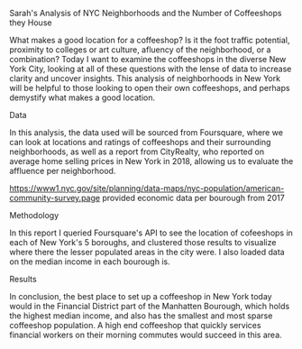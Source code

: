 Sarah's Analysis of NYC Neighborhoods and the Number of Coffeeshops they House

What makes a good location for a coffeeshop? Is it the foot traffic potential, proximity to colleges or art culture, afluency of the neighborhood, or a combination? Today I want to examine the coffeeshops in the diverse New York City, looking at all of these questions with the lense of data to increase clarity and uncover insights. This analysis of neighborhoods in New York will be helpful to those looking to open their own coffeeshops, and perhaps demystify what makes a good location.

Data

In this analysis, the data used will be sourced from Foursquare, where we can look at locations and ratings of coffeeshops and their surrounding neighborhoods, as well as a report from CityRealty, who reported on average home selling prices in New York in 2018, allowing us to evaluate the affluence per neighborhood.

https://www1.nyc.gov/site/planning/data-maps/nyc-population/american-community-survey.page provided economic data per bourough from 2017

Methodology

In this report I queried Foursquare's API to see the location of cofeeshops in each of New York's 5 boroughs, and clustered those results to visualize where there the lesser populated areas in the city were. I also loaded data on the median income in each bourough is.

Results

In conclusion, the best place to set up a coffeeshop in New York today would in the Financial District part of the Manhatten Bourough, which holds the highest median income, and also has the smallest and most sparse coffeeshop population. A high end coffeeshop that quickly services financial workers on their morning commutes would succeed in this area.
